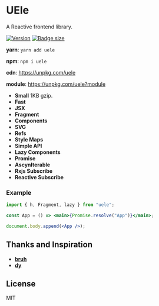 # UEle

A Reactive frontend library.

[![Version](https://img.shields.io/npm/v/uele.svg?color=success&style=flat-square)](https://www.npmjs.com/package/uele)
[![Badge size](https://img.badgesize.io/https://unpkg.com/uele?compression=gzip&label=gzip&style=flat-square)](https://unpkg.com/uele)

**yarn**: `yarn add uele`

**npm**: `npm i uele`

**cdn**: https://unpkg.com/uele

**module**: https://unpkg.com/uele?module

-   **Small** 1KB gzip.
-   **Fast**
-   **JSX**
-   **Fragment**
-   **Components**
-   **SVG**
-   **Refs**
-   **Style Maps**
-   **Simple API**
-   **Lazy Components**
-   **Promise**
-   **AscynIterable**
-   **Rxjs Subscribe**
-   **Reactive Subscribe**

### Example

```jsx
import { h, Fragment, lazy } from "uele";

const App = () => <main>{Promise.resolve("App")}</main>;

document.body.append(<App />);
```
## Thanks and Inspiration

-   **[bruh](https://github.com/Technical-Source/bruh)**
-   **[dy](https://github.com/dy)**

## License

MIT
